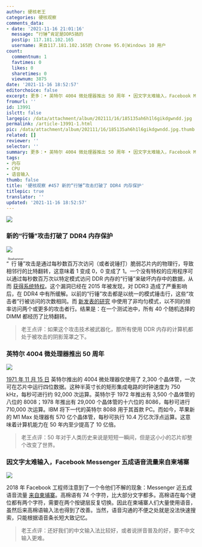 ```yaml
---
author: 硬核老王
categories: 硬核观察
comments_data:
- date: '2021-11-16 21:01:16'
  message: “行锤”肯定是DDR5搞的
  postip: 117.181.102.165
  username: 来自117.181.102.165的 Chrome 95.0|Windows 10 用户
count:
  commentnum: 1
  favtimes: 0
  likes: 0
  sharetimes: 0
  viewnum: 3875
date: '2021-11-16 18:52:57'
editorchoice: false
excerpt: 更多：• 英特尔 4004 微处理器推出 50 周年 • 因文字太难输入，Facebook Messenger 五成语音流量来自柬埔寨
fromurl: ''
id: 13991
islctt: false
largepic: /data/attachment/album/202111/16/185135ah6h1l6gikdgwndd.jpg
permalink: /article-13991-1.html
pic: /data/attachment/album/202111/16/185135ah6h1l6gikdgwndd.jpg.thumb.jpg
related: []
reviewer: ''
selector: ''
summary: 更多：• 英特尔 4004 微处理器推出 50 周年 • 因文字太难输入，Facebook Messenger 五成语音流量来自柬埔寨
tags:
- 内存
- CPU
- 语音输入
thumb: false
title: '硬核观察 #457 新的“行锤”攻击打破了 DDR4 内存保护'
titlepic: true
translator: ''
updated: '2021-11-16 18:52:57'
---
```


![](/data/attachment/album/202111/16/185135ah6h1l6gikdgwndd.jpg)


### 新的“行锤”攻击打破了 DDR4 内存保护


![](/data/attachment/album/202111/16/185150uauqfpfiq5uy5zad.jpg)


“<ruby> 行锤 <rt>  Rowhammer </rt></ruby>”攻击是通过每秒数百万次访问（或者说锤打）脆弱芯片内的物理行，导致相邻行的比特翻转，这意味着 1 变成 0，0 变成了 1。一个没有特权的应用程序可以通过每秒数百万次以特定模式访问 DDR 内存的“行锤”来破坏内存中的数据，从而 [获得系统特权](https://arstechnica.com/gadgets/2021/11/ddr4-memory-is-even-more-susceptible-to-rowhammer-attacks-than-anyone-thought/)。这个漏洞已经在 2015 年被发现，对 DDR3 造成了严重影响后，在 DDR4 中有所缓解。以前的“行锤”攻击都是以统一的模式锤击行，这些“攻击者”行被访问的次数相同。而 [新发表的研究](https://comsec.ethz.ch/research/dram/blacksmith/) 中使用了非均匀模式，以不同的频率访问两个或更多的攻击者行。结果是：在一个测试池中，所有 40 个随机选择的 DIMM 都经历了比特翻转。



> 
> 老王点评：如果这个攻击技术被武器化，那所有使用 DDR 内存的计算机都处于被攻击的阴影笼罩之下。
> 
> 
> 


### 英特尔 4004 微处理器推出 50 周年


![](/data/attachment/album/202111/16/185230uj5m87ka7al54a5z.jpg)


[1971 年 11 月 15 日](https://www.wsj.com/articles/the-chip-that-changed-the-world-microprocessor-computing-transistor-breakthrough-intel-11636903999) 英特尔推出的 4004 微处理器仅使用了 2,300 个晶体管，一次可在芯片中运行四位数据。这种半英寸长的矩形集成电路的时钟速度为 750 kHz，每秒可进行约 92,000 次运算。英特尔于 1972 年推出有 3,500 个晶体管的八位的 8008；1978 年推出有 29,000 个晶体管的十六位的 8086，每秒可进行 710,000 次运算。IBM 将下一代的英特尔 8088 用于其首款 PC。而如今，苹果新的 M1 Max 处理器有 570 亿个晶体管，每秒可执行 10.4 万亿次浮点运算。这意味着计算机能力在 50 年内至少提高了 10 亿倍。



> 
> 老王点评：50 年对于人类历史来说是短短一瞬间，但是这小小的芯片却整个改变了世界。
> 
> 
> 


### 因文字太难输入，Facebook Messenger 五成语音流量来自柬埔寨


![](/data/attachment/album/202111/16/185207nank7aj8jcq1ai7b.jpg)


2018 年 Facebook 工程师注意到了一个令他们不解的现象：Messenger 近五成语音流量 [来自柬埔寨](https://www.indiatimes.com/technology/news/50-percent-voice-messaging-traffic-facebook-messenger-cambodia-554079.html)。高棉语有 74 个字符，比大部分文字都多。高棉语在每个键位都有两个字符，需要在两个按键层反复切换。因此在柬埔寨人们大量使用语音，虽然后来高棉语输入法也得到了改善。当然，语音沟通的不便之处就是没法快速搜索，只能根据语音条长短大致记忆。



> 
> 老王点评：还好我们的中文输入法比较好，或者说拼音普及的好，要不中文输入更难。
> 
> 
>